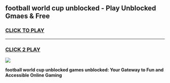 
## football world cup unblocked - Play Unblocked Gmaes & Free
<h3>
<a href="https://news.freeplayer.one?title=football_world_cup_unblocked&ref=23F">CLICK TO PLAY</a></h3>
<hr>

<h3>
<a href="https://news.freeplayer.one?title=football_world_cup_unblocked&ref=23F">CLICK 2 PLAY</a>
  
</h3>

<a href="https://news.freeplayer.one?title=football_world_cup_unblocked&ref=23F/"><img src="https://clearcache.store/games.png"></a>


**football world cup unblocked games unblocked: Your Gateway to Fun and Accessible Online Gaming**
